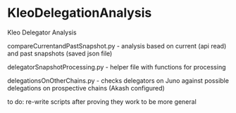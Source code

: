 # KleoDelegationAnalysis
Kleo Delegator Analysis

compareCurrentandPastSnapshot.py - analysis based on current (api read) and past snapshots (saved json file)

delegatorSnapshotProcessing.py - helper file with functions for processing 

delegationsOnOtherChains.py - checks delegators on Juno against possible delegations on prospective chains (Akash configured) 

to do: re-write scripts after proving they work to be more general 
